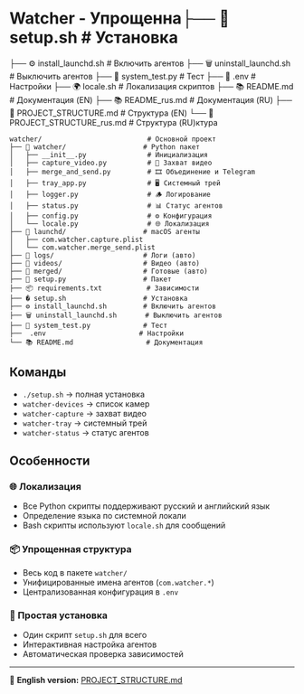 # Watcher - Упрощенна├── 🚀 setup.sh                   # Установка
├── ⚙️ install_launchd.sh         # Включить агентов
├── 🗑 uninstall_launchd.sh       # Выключить агентов
├── 🧪 system_test.py             # Тест
├── 📄 .env                       # Настройки
├── 🌍 locale.sh                  # Локализация скриптов
├── 📚 README.md                  # Документация (EN)
├── 📚 README_rus.md              # Документация (RU)
├── 📁 PROJECT_STRUCTURE.md       # Структура (EN)
└── 📁 PROJECT_STRUCTURE_rus.md   # Структура (RU)ктура

```
watcher/                          # Основной проект
├── 📁 watcher/                   # Python пакет
│   ├── __init__.py               # Инициализация
│   ├── capture_video.py          # 🎥 Захват видео
│   ├── merge_and_send.py         # 🎞 Объединение и Telegram
│   ├── tray_app.py               # 🖥 Системный трей
│   ├── logger.py                 # 🪵 Логирование
│   ├── status.py                 # 📊 Статус агентов
│   ├── config.py                 # ⚙️ Конфигурация
│   └── locale.py                 # 🌐 Локализация
├── 📁 launchd/                   # macOS агенты
│   ├── com.watcher.capture.plist
│   └── com.watcher.merge_send.plist
├── 📁 logs/                      # Логи (авто)
├── 📁 videos/                    # Видео (авто)  
├── 📁 merged/                    # Готовые (авто)
├── 🔧 setup.py                   # Пакет
├── 📦 requirements.txt           # Зависимости
├── � setup.sh                   # Установка
├── ⚙️ install_launchd.sh         # Включить агентов
├── 🗑 uninstall_launchd.sh       # Выключить агентов
├── 🧪 system_test.py             # Тест
├──  .env                       # Настройки
└── 📚 README.md                  # Документация
```

## Команды

- `./setup.sh` → полная установка
- `watcher-devices` → список камер
- `watcher-capture` → захват видео
- `watcher-tray` → системный трей
- `watcher-status` → статус агентов

## Особенности

### 🌐 Локализация
- Все Python скрипты поддерживают русский и английский язык
- Определение языка по системной локали
- Bash скрипты используют `locale.sh` для сообщений

### 📦 Упрощенная структура
- Весь код в пакете `watcher/`
- Унифицированные имена агентов (`com.watcher.*`)
- Централизованная конфигурация в `.env`

### 🔧 Простая установка
- Один скрипт `setup.sh` для всего
- Интерактивная настройка агентов
- Автоматическая проверка зависимостей

---

📖 **English version:** [PROJECT_STRUCTURE.md](PROJECT_STRUCTURE.md)
